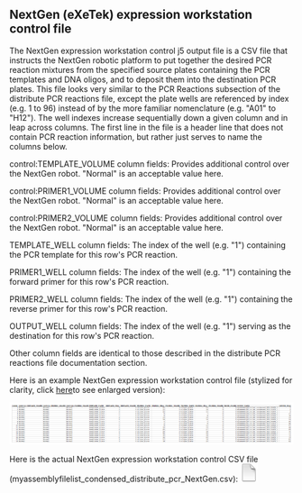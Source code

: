 ## NextGen (eXeTek) expression workstation control file

The NextGen expression workstation control j5 output file is a CSV file that instructs the NextGen robotic platform to put together the desired PCR reaction mixtures from the specified source plates containing the PCR templates and DNA oligos, and to deposit them into the destination PCR plates. This file looks very similar to the PCR Reactions subsection of the distribute PCR reactions file, except the plate wells are referenced by index (e.g. 1 to 96) instead of by the more familiar nomenclature (e.g. "A01" to "H12"). The well indexes increase sequentially down a given column and in leap across columns. The first line in the file is a header line that does not contain PCR reaction information, but rather just serves to name the columns below.

control:TEMPLATE_VOLUME column fields:
Provides additional control over the NextGen robot. "Normal" is an acceptable value here.

control:PRIMER1_VOLUME column fields:
Provides additional control over the NextGen robot. "Normal" is an acceptable value here.

control:PRIMER2_VOLUME column fields:
Provides additional control over the NextGen robot. "Normal" is an acceptable value here.

TEMPLATE_WELL column fields:
The index of the well (e.g. "1") containing the PCR template for this row's PCR reaction.

PRIMER1_WELL column fields:
The index of the well (e.g. "1") containing the forward primer for this row's PCR reaction.

PRIMER2_WELL column fields:
The index of the well (e.g. "1") containing the reverse primer for this row's PCR reaction.

OUTPUT_WELL column fields:
The index of the well (e.g. "1") serving as the destination for this row's PCR reaction.

Other column fields are identical to those described in the distribute PCR reactions file documentation section.

Here is an example NextGen expression workstation control file (stylized for clarity, click [here](../../images/pastedImage94A.png)to see enlarged version):

![](../../images/pastedImage94.png)

Here is the actual NextGen expression workstation control CSV file (myassemblyfilelist_condensed_distribute_pcr_NextGen.csv):
[![](../../images/pageIcon.png)](../../documents/myassemblyfilelist_co5.csv)
